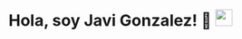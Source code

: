 # Hola, soy Javi Gonzalez! 👋 <img src='https://camo.githubusercontent.com/b88b69e09013b1ba6423f643373ea6441e93aa299bf2dab5446c5d872b0bf3fa/68747470733a2f2f75706c6f6164732e636f6c6c65637463646e2e636f6d2f3566326536663836623563356331336165373831316231312d313539363939353930393235302e676966' width='30px' />

